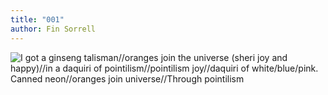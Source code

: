 ```yaml
---
title: "001"
author: Fin Sorrell
---
```


<img src="../001.jpg" alt="I got a ginseng talisman//oranges join the universe (sheri joy and happy)//in a daquiri of pointilism//pointilism joy//daquiri of white/blue/pink. Canned neon//oranges join universe//Through pointilism">